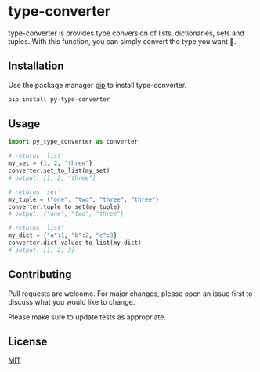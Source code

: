 # type-converter

type-converter is provides type conversion of lists, dictionaries, sets and tuples. With this function, you can simply convert the type you want 🤟.

## Installation

Use the package manager [pip](https://pip.pypa.io/en/stable/) to install type-converter.

```bash
pip install py-type-converter
```

## Usage

```python
import py_type_converter as converter

# returns 'list'
my_set = {1, 2, "three"}
converter.set_to_list(my_set)
# output: [1, 2, "three"]

# returns 'set'
my_tuple = ("one", "two", "three", "three")
converter.tuple_to_set(my_tuple)
# output: {"one", "two", "three"}

# returns 'list'
my_dict = {"a":1, "b":2, "c":3}
converter.dict_values_to_list(my_dict)
# output: [1, 2, 3]

```

## Contributing
Pull requests are welcome. For major changes, please open an issue first to discuss what you would like to change.

Please make sure to update tests as appropriate.

## License
[MIT](https://choosealicense.com/licenses/mit/)